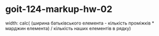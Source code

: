 # goit-124-markup-hw-02

width: calc( (ширина батьківського елемента - кількість проміжків \* марджин
елемента) / кількість наших елементів в рядку)
